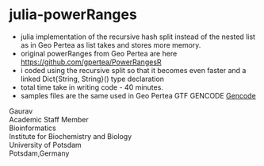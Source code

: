 # julia-powerRanges

- julia implementation of the recursive hash split instead of the nested list as in Geo Pertea as list takes and stores more memory.
- original powerRanges from Geo Pertea are here https://github.com/gpertea/PowerRangesR
- i coded using the recursive split so that it becomes even faster and a linked Dict{String, String}() type declaration
- total time take in writing code - 40 minutes.
- samples files are the same used in Geo Pertea GTF GENCODE [Gencode](https://www.gencodegenes.org/human/release_43lift37.html)

Gaurav \
Academic Staff Member \
Bioinformatics \
Institute for Biochemistry and Biology \
University of Potsdam \
Potsdam,Germany


